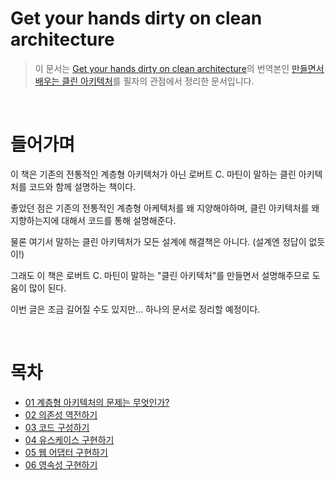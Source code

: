 # Get your hands dirty on clean architecture
> 이 문서는 [Get your hands dirty on clean architecture](https://www.amazon.com/Hands-Dirty-Clean-Architecture-hands/dp/1839211962)의 번역본인 [만들면서 배우는 클린 아키텍처](http://www.yes24.com/product/goods/105138479)를 필자의 관점에서 정리한 문서입니다.

<br>

# 들어가며
이 책은 기존의 전통적인 계층형 아키텍처가 아닌 로버트 C. 마틴이 말하는 클린 아키텍처를 코드와 함께 설명하는 책이다.

좋았던 점은 기존의 전통적인 계층형 아케텍처를 왜 지양해야하며, 클린 아키텍처를 왜 지향하는지에 대해서 코드를 통해 설명해준다.

물론 여기서 말하는 클린 아키텍처가 모든 설계에 해결책은 아니다. (설계엔 정답이 없듯이!)

그래도 이 책은 로버트 C. 마틴이 말하는 "클린 아키텍처"를 만들면서 설명해주므로 도움이 많이 된다.

이번 글은 조금 길어질 수도 있지만... 하나의 문서로 정리할 예정이다.

<br>

# 목차

- [01 계층형 아키텍처의 문제는 무엇인가?](./01%EA%B3%84%EC%B8%B5%ED%98%95_%EC%95%84%ED%82%A4%ED%85%8D%EC%B2%98%EC%9D%98_%EB%AC%B8%EC%A0%9C.md)
- [02 의존성 역전하기](./02%EC%9D%98%EC%A1%B4%EC%84%B1_%EC%97%AD%EC%A0%84%ED%95%98%EA%B8%B0.md)
- [03 코드 구성하기](./03%EC%BD%94%EB%93%9C%EA%B5%AC%EC%84%B1%ED%95%98%EA%B8%B0.md)
- [04 유스케이스 구현하기](./04%EC%9C%A0%EC%8A%A4%EC%BC%80%EC%9D%B4%EC%8A%A4_%EA%B5%AC%ED%98%84%ED%95%98%EA%B8%B0.md)
- [05 웹 어댑터 구현하기](./05%EC%9B%B9_%EC%96%B4%EB%8C%91%ED%84%B0_%EA%B5%AC%ED%98%84%ED%95%98%EA%B8%B0.md)
- [06 영속성 구현하기](./06%EC%98%81%EC%86%8D%EC%84%B1_%EA%B5%AC%ED%98%84%ED%95%98%EA%B8%B0.md)
